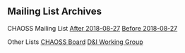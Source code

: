 
## Mailing List Archives

CHAOSS Mailing List
[After 2018-08-27](https://lists.linuxfoundation.org/pipermail/chaoss/)
[Before 2018-08-27](https://lists.linuxfoundation.org/pipermail/oss-health-metrics/)

Other Lists
[CHAOSS Board](https://lists.linuxfoundation.org/pipermail/chaoss-members/)
[D&I Working Group](https://lists.linuxfoundation.org/pipermail/chaoss-diversity-inclusion/)
